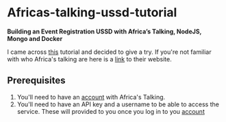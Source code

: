 # Africas-talking-ussd-tutorial
**Building an Event Registration USSD with Africa’s Talking, NodeJS, Mongo and Docker**

I came across [this](https://blog.africastalking.com/building-an-event-registration-ussd-with-africas-talking-nodejs-mongo-and-docker-e7a09265c753) tutorial and decided to give a try. 
If you're not familiar with who Africa's talking are here is a [link](https://africastalking.com/) to their website.

## Prerequisites
1. You'll need to have an [account](https://account.africastalking.com/) with Africa's Talking.
1. You'll need to have an API key and a username to be able to access the service. These will provided to you once you log in to you [account](https://account.africastalking.com/)